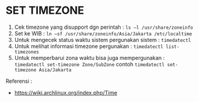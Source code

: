 # SET TIMEZONE
1.	Cek timezone yang disupport dgn perintah : `ls –l /usr/share/zoneinfo`
2.	Set ke WIB : `ln –sf /usr/share/zoneinfo/Asia/Jakarta /etc/localtime`
3.	Untuk mengecek status waktu sistem pergunakan sistem : `timedatectl`
4.	Untuk melihat informasi timezone pergunakan : `timedatectl list-timezones`
5.	Untuk memperbarui zona waktu bisa juga mempergunakan : `timedatectl set-timezone Zone/SubZone` contoh `timedatectl set-timezone Asia/Jakarta`

Referensi :
- https://wiki.archlinux.org/index.php/Time
